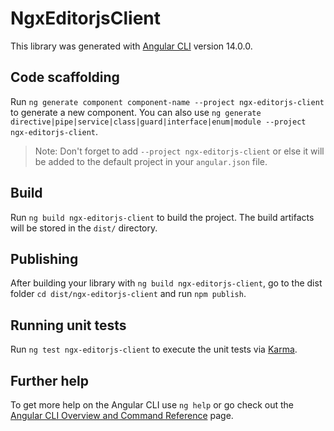 # NgxEditorjsClient

This library was generated with [Angular CLI](https://github.com/angular/angular-cli) version 14.0.0.

## Code scaffolding

Run `ng generate component component-name --project ngx-editorjs-client` to generate a new component. You can also use `ng generate directive|pipe|service|class|guard|interface|enum|module --project ngx-editorjs-client`.
> Note: Don't forget to add `--project ngx-editorjs-client` or else it will be added to the default project in your `angular.json` file. 

## Build

Run `ng build ngx-editorjs-client` to build the project. The build artifacts will be stored in the `dist/` directory.

## Publishing

After building your library with `ng build ngx-editorjs-client`, go to the dist folder `cd dist/ngx-editorjs-client` and run `npm publish`.

## Running unit tests

Run `ng test ngx-editorjs-client` to execute the unit tests via [Karma](https://karma-runner.github.io).

## Further help

To get more help on the Angular CLI use `ng help` or go check out the [Angular CLI Overview and Command Reference](https://angular.io/cli) page.
